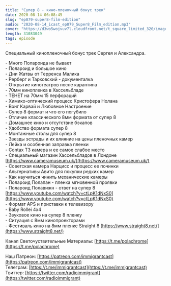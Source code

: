```yaml
---
title: "Супер 8 - кино-пленочный бонус трек"
date: 2020-08-14 06:08:45
slug: "ep079-super8-film-edition"
audio: "2020-08-14_icast_ep079_Super8_Film_edition.mp3"
cover: "https://d3wo5wojvuv7l.cloudfront.net/t_square_limited_320/images.spreaker.com/original/9437f57d6d4f9fe0b5529c4ae5727e8c.jpg"
length: 31083049
tags: episode
---
```

Специальный кинопленочный бонус трек Сергея и Александра.  

\- Много Полароида не бывает  
\- Полароид и большое кино  
\- Дни Жатвы от Терренса Малика  
\- Рерберг и Тарковский - документалка  
\- Открытие кинотеатров после карантина  
\- 70мм кинопленка в Хассельбладе  
\- ТЕНЕТ на 70мм 15 перфораций  
\- Химико-оптический процесс Кристофера Нолана  
\- Вонг Карвай и Любовное Настроение  
\- Супер 8 формат и что его погубило  
\- Отличие классического 8мм формата от супер 8  
\- Домашнее кино и отсутствие бэкапов  
\- Удобство формата супер 8  
\- Монтажные столы для супер 8  
\- Звезды эстрады и их влияние на цены пленочных камер  
\- Лейка и особенная заправка пленки  
\- Contax T3 камера и ее самое слабое место  
\- Специальный магазин Хассельбладов в Лондоне [https://www.cameramuseum.uk/](https://www.cameramuseum.uk/)  
\- Советская камера Нарцисс и процесс ее починки  
\- Альтернативы Авито для покупки редких камер  
\- Как научиться чинить механические камеры  
\- Полароид Полапан - пленка мгновенной проявки  
\- Полароид Полавижн - ответ на супер 8 [https://www.youtube.com/watch?v=ctLpK1dNxS0](https://www.youtube.com/watch?v=ctLpK1dNxS0)  
\- Формат APS и приставки к телевизору  
\- Baby Rollei 4x4  
\- Звуковое кино на супер 8 пленку  
\- Ситуация с 8мм кинопроекторами  
\- Фестиваль кино на 8мм пленке Straight 8 [https://www.straight8.net/](https://www.straight8.net/)  
  
Канал Светочуствительные Материалы: [https://t.me/polachrome](https://t.me/polachrome)  
  
Наш Патреон: [https://patreon.com/immigrantcast](https://patreon.com/immigrantcast)  
Телеграм: [https://t.me/immigrantcast](https://t.me/immigrantcast)  
Твиттер: [https://twitter.com/radioimmigrant](https://twitter.com/radioimmigrant)
